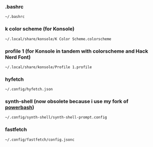 ### .bashrc
`~/.bashrc`

### k color scheme (for Konsole)
`~/.local/share/konsole/K Color Scheme.colorscheme`

### profile 1 (for Konsole in tandem with colorscheme and Hack Nerd Font)
`~/.local/share/konsole/Profile 1.profile`

### hyfetch
`~/.config/hyfetch.json`

### synth-shell (now obsolete because i use my fork of [powerbash](https://github.com/katzerax/powerbash))
`~/.config/synth-shell/synth-shell-prompt.config`
### fastfetch
`~/.config/fastfetch/config.jsonc`
